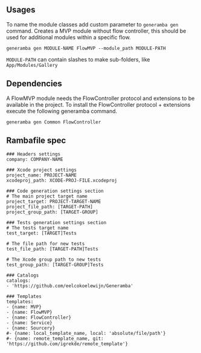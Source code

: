 ## Usages
To name the module classes add custom parameter to `generamba gen` command. Creates a MVP module without flow controller, this should be used for additional modules within a specific flow.

```
generamba gen MODULE-NAME FlowMVP --module_path MODULE-PATH
```

`MODULE-PATH` can contain slashes to make sub-folders, like `App/Modules/Gallery`

## Dependencies
A FlowMVP module needs the FlowController protocol and extensions to be available in the project. To install the FlowController protocol + extensions execute the following generamba command.  

```
generamba gen Common FlowController
```

## Rambafile spec
```
### Headers settings
company: COMPANY-NAME

### Xcode project settings
project_name: PROJECT-NAME
xcodeproj_path: XCODE-PROJ-FILE.xcodeproj

### Code generation settings section
# The main project target name
project_target: PROJECT-TARGET-NAME
project_file_path: [TARGET-PATH]
project_group_path: [TARGET-GROUP]

### Tests generation settings section
# The tests target name
test_target: [TARGET]Tests

# The file path for new tests
test_file_path: [TARGET-PATH]Tests

# The Xcode group path to new tests
test_group_path: [TARGET-GROUP]Tests

### Catalogs
catalogs:
- 'https://github.com/eelcokoelewijn/Generamba'

### Templates
templates:
- {name: MVP}
- {name: FlowMVP}
- {name: FlowController}
- {name: Service}
- {name: Sourcery}
#- {name: local_template_name, local: 'absolute/file/path'}
#- {name: remote_template_name, git: 'https://github.com/igrekde/remote_template'}
```
